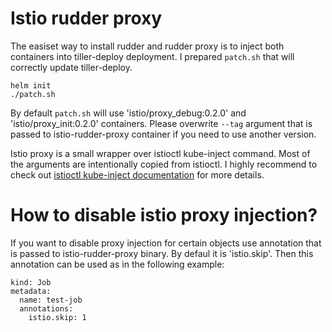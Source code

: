 # Istio rudder proxy

The easiset way to install rudder and rudder proxy is to inject both containers into tiller-deploy
deployment. I prepared `patch.sh` that will correctly update tiller-deploy.

```
helm init
./patch.sh
```

By default `patch.sh` will use 'istio/proxy_debug:0.2.0' and 'istio/proxy_init:0.2.0' containers.
Please overwrite `--tag` argument that is passed to istio-rudder-proxy container if you need
to use another version.

Istio proxy is a small wrapper over istioctl kube-inject command. Most of the arguments are
intentionally copied from istioctl. 
I highly recommend to check out [istioctl kube-inject documentation](https://istio.io/docs/reference/commands/istioctl.html#istioctl-kube-inject) for more details.

# How to disable istio proxy injection?

If you want to disable proxy injection for certain objects use annotation that is passed to
istio-rudder-proxy binary. By defaul it is 'istio.skip'. Then this annotation can be used as in the
following example:

```
kind: Job
metadata:
  name: test-job
  annotations:
    istio.skip: 1
```
